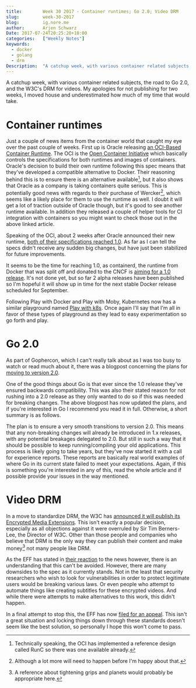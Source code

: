 ```yaml
---
title:        Week 30 2017 - Container runtimes; Go 2.0; Video DRM
slug:         week-30-2017
blog:         ig.nore.me  
author:       Arjen Schwarz  
Date: 2017-07-24T20:25:20+10:00  
categories:   ["Weekly Notes"]
keywords:
  - docker
  - golang
  - drm
Description:  "A catchup week, with various container related subjects, the road to Go 2.0, and the W3C's DRM for videos."
---
```


A catchup week, with various container related subjects, the road to Go 2.0, and the W3C's DRM for videos. My apologies for not publishing for two weeks, I moved house and underestimated how much of my time that would take.

# Container runtimes

Just a couple of news items from the container world that caught my eye over the past couple of weeks. First up is Oracle releasing  [an OCI-Based Container Runtime](https://thenewstack.io/oracle-opens-oci-container-runtime). The OCI is the [Open Container Initiative](https://www.opencontainers.org/) which basically controls the specifications for both runtimes and images of containers. Oracle's decision to build their own runtime following this spec means that they've developed a compatible alternative to Docker. Their reasoning behind this is to ensure there is an alternative available[^1], but it also shows that Oracle as a company is taking containers quite serious. This is potentially good news with regards to their purchase of Wercker[^2], which seems like a likely place for them to use the runtime as well. I doubt it will get a lot of traction outside of Oracle though, but it's good to see another runtime available. In addition they released a couple of helper tools for CI integration with containers so you might want to check those out in the above linked article.

Speaking of the OCI, about 2 weeks after Oracle announced their new runtime, [both of their specifications reached 1.0](https://www.opencontainers.org/announcement/2017/07/19/open-container-initiative-oci-releases-v1-0-of-container-standards). As far as I can tell the specs didn't receive any sudden big changes, but have just been stabilized for future improvements.

It seems to be the time for reaching 1.0, as containerd, the runtime from Docker that was split off and donated to the CNCF is [aiming for a 1.0 release](https://github.com/containerd/containerd/releases/tag/v1.0.0-alpha0).  It's not done yet, but so far 2 alpha releases have been published so I'm hopeful it will show up in time for the next stable Docker release scheduled for September.

Following Play with Docker and Play with Moby, Kubernetes now has a similar playground named [Play with k8s](http://labs.play-with-k8s.com/). Once again I'll say that I'm all in favor of these types of playground as they lead to easy experimentation so go forth and play.

# Go 2.0

As part of Gophercon, which I can't really talk about as I was too busy to watch or read much about it, there was a blogpost concerning the plans for [moving to version 2.0](https://blog.golang.org/toward-go2).

One of the good things about Go is that ever since the 1.0 release they've ensured backwards compatibility. This was also their stated reason for not rushing into a 2.0 release as they only wanted to do so if this was needed for breaking changes. The above blogpost has now updated the plans, and if you're interested in Go I recommend you read it in full. Otherwise, a short summary is as follows.

The plan is to ensure a very smooth transitions to version 2.0. This means that any non-breaking changes will already be introduced in 1.x releases, with any potential breakages delegated to 2.0. But still in such a way that it should be possible to keep running/compiling your old applications. This process is likely going to take years, but they've now started it with a call for experience reports. These reports are basically real world examples of where Go in its current state failed to meet your expectations.  Again, if this is something you're interested in any of this, read the whole article and if possible provide your issues in the way mentioned.

# Video DRM

In a move to standardize DRM, the W3C has [announced it will publish its Encrypted Media Extensions](https://lists.w3.org/Archives/Public/public-html-media/2017Jul/0000.html). This isn't exactly a popular decision, especially as all objections against it were overruled by Sir Tim Berners-Lee, the Director of W3C. Other than those people and companies who believe that DRM is the only way they can publish their content and make money[^3] not many people like DRM.

As the EFF has stated in [their reaction](https://www.eff.org/deeplinks/2017/07/amid-unprecedented-controversy-w3c-greenlights-drm-web) to the news however, there is an understanding that this can't be avoided. However, there are many downsides to the spec as it currently stands. Not in the least that security researchers who wish to look for vulnerabilities in order to protect legitimate users would be breaking various laws. Or even people who attempt to automate things like creating subtitles for these encrypted videos. And while there were attempts to make alternatives to this work, this didn't happen.

In a final attempt to stop this, the EFF has now [filed for an appeal](https://www.eff.org/deeplinks/2017/07/notice-w3c-effs-appeal-directors-decision-eme). This isn't a great situation and locking things down through these standards doesn't seem like the best solution, so personally I hope this won't come to pass.

[^1]:	Technically speaking, the OCI has implemented a reference design called RunC so there was one available already.

[^2]:	Although a lot more will need to happen before I'm happy about that.

[^3]:	A reference about tightening grips and planets would probably be appropriate here.
